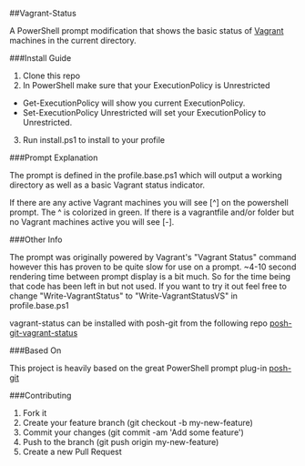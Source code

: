 ##Vagrant-Status

A PowerShell prompt modification that shows the basic status of [Vagrant](https://www.vagrantup.com/) machines in the current directory.

###Install Guide

1. Clone this repo
2. In PowerShell make sure that your ExecutionPolicy is Unrestricted
  * Get-ExecutionPolicy will show you current ExecutionPolicy.
  * Set-ExecutionPolicy Unrestricted will set your ExecutionPolicy to Unrestricted.
3. Run install.ps1 to install to your profile

###Prompt Explanation

The prompt is defined in the profile.base.ps1 which will output a working directory as well as a basic Vagrant status indicator.

If there are any active Vagrant machines you will see [^] on the powershell prompt. The ^ is colorized in green. If there is a vagrantfile and/or folder but no Vagrant machines active you will see [-].

###Other Info

The prompt was originally powered by Vagrant's "Vagrant Status" command however this has proven to be quite slow for use on a prompt. ~4-10 second rendering time between prompt display is a bit much. So for the time being that code has been left in but not used. If you want to try it out feel free to change "Write-VagrantStatus" to "Write-VagrantStatusVS" in profile.base.ps1

vagrant-status can be installed with posh-git from the following repo  [posh-git-vagrant-status](https://github.com/n00bworks/posh-git-vagrant-status)

###Based On

This project is heavily based on the great PowerShell prompt plug-in [posh-git](https://github.com/dahlbyk/posh-git)

###Contributing

 1. Fork it
 2. Create your feature branch (git checkout -b my-new-feature)
 3. Commit your changes (git commit -am 'Add some feature')
 4. Push to the branch (git push origin my-new-feature)
 5. Create a new Pull Request
